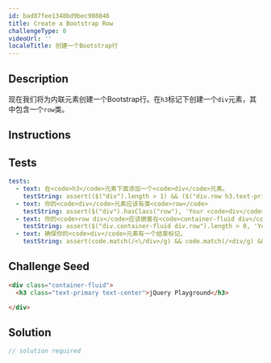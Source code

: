```yaml
---
id: bad87fee1348bd9bec908846
title: Create a Bootstrap Row
challengeType: 0
videoUrl: ''
localeTitle: 创建一个Bootstrap行
---
```


## Description
<section id="description">现在我们将为内联元素创建一个Bootstrap行。在<code>h3</code>标记下创建一个<code>div</code>元素，其中包含一个<code>row</code>类。 </section>

## Instructions
<section id="instructions">
</section>

## Tests
<section id='tests'>

```yml
tests:
  - text: 在<code>h3</code>元素下面添加一个<code>div</code>元素。
    testString: assert(($("div").length > 1) && ($("div.row h3.text-primary").length == 0) && ($("div.row + h3.text-primary").length == 0) && ($("h3.text-primary + div.row").length > 0), 'Add a <code>div</code> element below your <code>h3</code> element.');
  - text: 你的<code>div</code>元素应该有类<code>row</code>
    testString: assert($("div").hasClass("row"), 'Your <code>div</code> element should have the class <code>row</code>');
  - text: 你的<code>row div</code>应该嵌套在<code>container-fluid div</code>
    testString: assert($("div.container-fluid div.row").length > 0, 'Your <code>row div</code> should be nested inside the <code>container-fluid div</code>');
  - text: 确保你的<code>div</code>元素有一个结束标记。
    testString: assert(code.match(/<\/div>/g) && code.match(/<div/g) && code.match(/<\/div>/g).length === code.match(/<div/g).length, 'Make sure your <code>div</code> element has a closing tag.');

```

</section>

## Challenge Seed
<section id='challengeSeed'>

<div id='html-seed'>

```html
<div class="container-fluid">
  <h3 class="text-primary text-center">jQuery Playground</h3>

</div>

```

</div>



</section>

## Solution
<section id='solution'>

```js
// solution required
```
</section>
